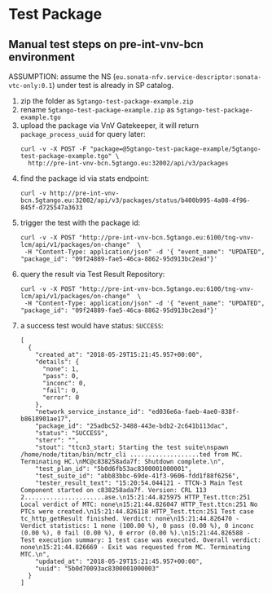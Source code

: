 # Test Package


## Manual test steps on pre-int-vnv-bcn environment

ASSUMPTION: assume the NS (`eu.sonata-nfv.service-descriptor:sonata-vtc-only:0.1`) under test is already in SP catalog.

1. zip the folder as `5gtango-test-package-example.zip`
2. rename `5gtango-test-package-example.zip` as `5gtango-test-package-example.tgo`
3. upload the package via VnV Gatekeeper, it will return `package_process_uuid` for query later:
    ```
    curl -v -X POST -F "package=@5gtango-test-package-example/5gtango-test-package-example.tgo" \
      http://pre-int-vnv-bcn.5gtango.eu:32002/api/v3/packages
    ```
4. find the package id via stats endpoint:
    ```
    curl -v http://pre-int-vnv-bcn.5gtango.eu:32002/api/v3/packages/status/b400b995-4a08-4f96-845f-d725547a3633
    ```
5. trigger the test with the package id:
    ```
    curl -v -X POST "http://pre-int-vnv-bcn.5gtango.eu:6100/tng-vnv-lcm/api/v1/packages/on-change"  \
     -H "Content-Type: application/json" -d '{ "event_name": "UPDATED", "package_id": "09f24889-fae5-46ca-8862-95d913bc2ead"}'
    ```
6. query the result via Test Result Repository:
    ```
    curl -v -X POST "http://pre-int-vnv-bcn.5gtango.eu:6100/tng-vnv-lcm/api/v1/packages/on-change"  \
     -H "Content-Type: application/json" -d '{ "event_name": "UPDATED", "package_id": "09f24889-fae5-46ca-8862-95d913bc2ead"}'
    ```
7. a success test would have status:  `SUCCESS`:
    ```
    [
      {
        "created_at": "2018-05-29T15:21:45.957+00:00",
        "details": {
          "none": 1,
          "pass": 0,
          "inconc": 0,
          "fail": 0,
          "error": 0
        },
        "network_service_instance_id": "ed036e6a-faeb-4ae0-838f-b8618901ae17",
        "package_id": "25adbc52-3488-443e-bdb2-2c641b113dac",
        "status": "SUCCESS",
        "sterr": "",
        "stout": "ttcn3_start: Starting the test suite\nspawn /home/node/titan/bin/mctr_cli ...................ted from MC. Terminating HC.\nMC@c838258ada7f: Shutdown complete.\n",
        "test_plan_id": "5b0d6fb53ac8300001000001",
        "test_suite_id": "abb83bbc-69de-41f3-9606-fdd1f88f6256",
        "tester_result_text": "15:20:54.044121 - TTCN-3 Main Test Component started on c838258ada7f. Version: CRL 113 2......................ase.\n15:21:44.825975 HTTP_Test.ttcn:251 Local verdict of MTC: none\n15:21:44.826047 HTTP_Test.ttcn:251 No PTCs were created.\n15:21:44.826118 HTTP_Test.ttcn:251 Test case tc_http_getResult finished. Verdict: none\n15:21:44.826470 - Verdict statistics: 1 none (100.00 %), 0 pass (0.00 %), 0 inconc (0.00 %), 0 fail (0.00 %), 0 error (0.00 %).\n15:21:44.826588 - Test execution summary: 1 test case was executed. Overall verdict: none\n15:21:44.826669 - Exit was requested from MC. Terminating MTC.\n",
        "updated_at": "2018-05-29T15:21:45.957+00:00",
        "uuid": "5b0d70093ac8300001000003"
      }
    ]
    ```

